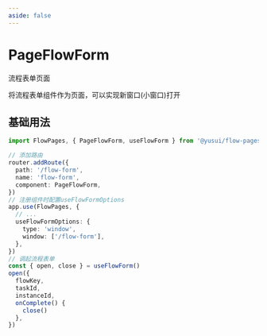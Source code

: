 ```yaml
---
aside: false
---
```


# PageFlowForm

流程表单页面

将流程表单组件作为页面，可以实现新窗口(小窗口)打开

## 基础用法

<PageFlowForm></PageFlowForm>

```ts
import FlowPages, { PageFlowForm, useFlowForm } from '@yusui/flow-pages'

// 添加路由
router.addRoute({
  path: '/flow-form',
  name: 'flow-form',
  component: PageFlowForm,
})
// 注册组件时配置useFlowFormOptions
app.use(FlowPages, {
  // ...
  useFlowFormOptions: {
    type: 'window',
    window: ['/flow-form'],
  },
})
// 调起流程表单
const { open, close } = useFlowForm()
open({
  flowKey,
  taskId,
  instanceId,
  onComplete() {
    close()
  },
})
```
